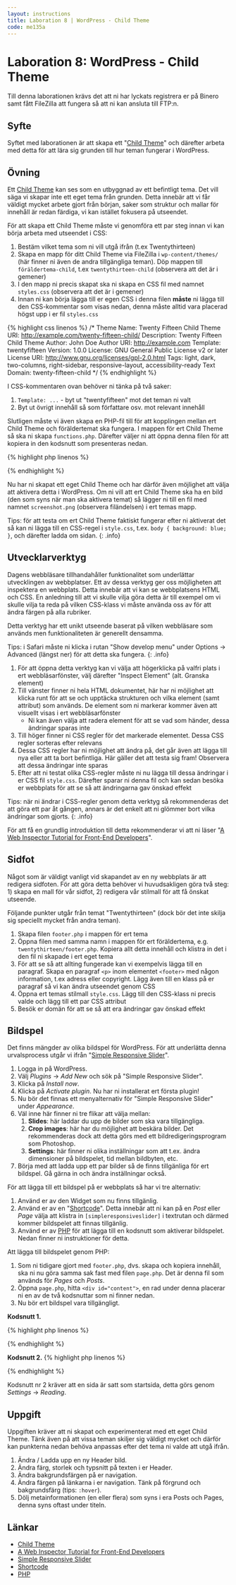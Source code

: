 ```yaml
---
layout: instructions
title: Laboration 8 | WordPress - Child Theme
code: me135a
---
```


# Laboration 8: WordPress - Child Theme

Till denna laborationen krävs det att ni har lyckats registrera er på Binero samt fått FileZilla att fungera så att ni kan ansluta till FTP:n.

## Syfte

Syftet med laborationen är att skapa ett "[Child Theme][childtheme]" och därefter arbeta med detta för att lära sig grunden till hur teman fungerar i WordPress.

## Övning

Ett [Child Theme][childtheme] kan ses som en utbyggnad av ett befintligt tema. Det vill säga vi skapar inte ett eget tema från grunden. Detta innebär att vi får väldigt mycket arbete gjort från början, saker som struktur och mallar för innehåll är redan färdiga, vi kan istället fokusera på utseendet.

För att skapa ett Child Theme måste vi genomföra ett par steg innan vi kan börja arbeta med utseendet i CSS:

1. Bestäm vilket tema som ni vill utgå ifrån (t.ex Twentythirteen)
2. Skapa en mapp för ditt Child Theme via FileZilla i `wp-content/themes/` (här finner ni även de andra tillgängliga teman). Döp mappen till `föräldertema-child`, t.ex `twentythirteen-child` (observera att det är i gemener)
3. I den mapp ni precis skapat ska ni skapa en CSS fil med namnet `styles.css` (observera att det är i gemener)
4. Innan ni kan börja lägga till er egen CSS i denna filen **måste** ni lägga till den CSS-kommentar som visas nedan, denna måste alltid vara placerad högst upp i er fil `styles.css`

{% highlight css linenos %}
/*
 Theme Name:   Twenty Fifteen Child
 Theme URI:    http://example.com/twenty-fifteen-child/
 Description:  Twenty Fifteen Child Theme
 Author:       John Doe
 Author URI:   http://example.com
 Template:     twentyfifteen
 Version:      1.0.0
 License:      GNU General Public License v2 or later
 License URI:  http://www.gnu.org/licenses/gpl-2.0.html
 Tags:         light, dark, two-columns, right-sidebar, responsive-layout, accessibility-ready
 Text Domain:  twenty-fifteen-child
*/
{% endhighlight %}

I CSS-kommentaren ovan behöver ni tänka på två saker:

1. `Template: ...` - byt ut "twentyfifteen" mot det teman ni valt
2. Byt ut övrigt innehåll så som författare osv. mot relevant innehåll

Slutligen måste vi även skapa en PHP-fil till för att kopplingen mellan ert Child Theme och föräldertemat ska fungera. I mappen för ert Child Theme så ska ni skapa `functions.php`. Därefter väljer ni att öppna denna filen för att kopiera in den kodsnutt som presenteras nedan.

{% highlight php linenos %}
<?php
function theme_enqueue_styles() {

    $parent_style = 'parent-style';

    wp_enqueue_style( $parent_style, get_template_directory_uri() . '/style.css' );
    wp_enqueue_style( 'child-style',
        get_stylesheet_directory_uri() . '/style.css',
        array( $parent_style )
    );
}
add_action( 'wp_enqueue_scripts', 'theme_enqueue_styles' );
?>
{% endhighlight %}

Nu har ni skapat ett eget Child Theme och har därför även möjlighet att välja att aktivera detta i WordPress. Om ni vill att ert Child Theme ska ha en bild (den som syns när man ska aktivera temat) så lägger ni till en fil med namnet `screenshot.png` (observera filändelsen) i ert temas mapp.

Tips: för att testa om ert Child Theme faktiskt fungerar efter ni aktiverat det så kan ni lägga till en CSS-regel i `style.css`, t.ex. `body { background: blue; }`, och därefter ladda om sidan.
{: .info}

## Utvecklarverktyg

Dagens webbläsare tillhandahåller funktionalitet som underlättar utvecklingen av webbplatser. Ett av dessa verktyg ger oss möjligheten att inspektera en webbplats. Detta innebär att vi kan se webbplatsens HTML och CSS. En anledning till att vi skulle vilja göra detta är till exempel om vi skulle vilja ta reda på vilken CSS-klass vi måste använda oss av för att ändra färgen på alla rubriker.

Detta verktyg har ett unikt utseende baserat på vilken webbläsare som används men funktionaliteten är generellt densamma.

Tips: i Safari måste ni klicka i rutan "Show develop menu" under Options -> Advanced (längst ner) för att detta ska fungera.
{: .info}

1. För att öppna detta verktyg kan vi välja att högerklicka på valfri plats i ert webbläsarfönster, välj därefter "Inspect Element" (alt. Granska element)
2. Till vänster finner ni hela HTML dokumentet, här har ni möjlighet att klicka runt för att se och upptäcka strukturen och vilka element (samt attribut) som används. De element som ni markerar kommer även att visuellt visas i ert webbläsarfönster
    - Ni kan även välja att radera element för att se vad som händer, dessa ändringar sparas inte
3. Till höger finner ni CSS regler för det markerade elementet. Dessa CSS regler sorteras efter relevans
4. Dessa CSS regler har ni möjlighet att ändra på, det går även att lägga till nya eller att ta bort befintliga. Här gäller det att testa sig fram! Observera att dessa ändringar inte sparas
5. Efter att ni testat olika CSS-regler måste ni nu lägga till dessa ändringar i er CSS fil `style.css`. Därefter sparar ni denna fil och kan sedan besöka er webbplats för att se så att ändringarna gav önskad effekt

Tips: när ni ändrar i CSS-regler genom detta verktyg så rekommenderas det att göra ett par åt gången, annars är det enkelt att ni glömmer bort vilka ändringar som gjorts.
{: .info}

För att få en grundlig introduktion till detta rekommenderar vi att ni läser "[A Web Inspector Tutorial for Front-End Developers][tutorial]".

## Sidfot

Något som är väldigt vanligt vid skapandet av en ny webbplats är att redigera sidfoten. För att göra detta behöver vi huvudsakligen göra två steg: 1) skapa en mall för vår sidfot, 2) redigera vår stilmall för att få önskat utseende.

Följande punkter utgår från temat "Twentythirteen" (dock bör det inte skilja sig speciellt mycket från andra teman).

1. Skapa filen `footer.php` i mappen för ert tema
2. Öppna filen med samma namn i mappen för ert föräldertema, e.g. `twentythirteen/footer.php`. Kopiera allt detta innehåll och klistra in det i den fil ni skapade i ert eget tema
3. För att se så att allting fungerade kan vi exempelvis lägga till en paragraf. Skapa en paragraf `<p>` inom elementet `<footer>` med någon information, t.ex adress eller copyright. Lägg även till en klass på er paragraf så vi kan ändra utseendet genom CSS
4. Öppna ert temas stilmall `style.css`. Lägg till den CSS-klass ni precis valde och lägg till ett par CSS attribut
5. Besök er domän för att se så att era ändringar gav önskad effekt

## Bildspel

Det finns mängder av olika bildspel för WordPress. För att underlätta denna urvalsprocess utgår vi ifrån "[Simple Responsive Slider][slider]".

1. Logga in på WordPress.
2. Välj _Plugins_ -> _Add New_ och sök på "Simple Responsive Slider".
3. Klicka på _Install now_.
4. Klicka på _Activate plugin_. Nu har ni installerat ert första plugin!
5. Nu bör det finnas ett menyalternativ för "Simple Responsive Slider" under _Appearance_.
6. Väl inne här finner ni tre flikar att välja mellan:
    1. __Slides__: här laddar du upp de bilder som ska vara tillgängliga.
    2. __Crop images__: här har du möjlighet att beskära bilder. Det rekommenderas dock att detta görs med ett bildredigeringsprogram som Photoshop.
    3. __Settings__: här finner ni olika inställningar som att t.ex. ändra dimensioner på bildspelet, tid mellan bildbyten, etc.
7. Börja med att ladda upp ett par bilder så de finns tillgänliga för ert bildspel. Gå gärna in och ändra inställningar också.

För att lägga till ett bildspel på er webbplats så har vi tre alternativ:

1. Använd er av den Widget som nu finns tillgänlig.
2. Använd er av en "[Shortcode][shortcode]". Detta innebär att ni kan på en _Post_ eller _Page_ välja att klistra in `[simpleresponsiveslider]` i textrutan och därmed kommer bildspelet att finnas tillgänlig.
3. Använd er av [PHP][php] för att lägga till en kodsnutt som aktiverar bildspelet. Nedan finner ni instruktioner för detta.

Att lägga till bildspelet genom PHP:

1. Som ni tidigare gjort med `footer.php`, dvs. skapa och kopiera innehåll, ska ni nu göra samma sak fast med filen `page.php`. Det är denna fil som används för _Pages_ och _Posts_.
2. Öppna `page.php`, hitta `<div id="content">`, en rad under denna placerar ni en av de två kodsnuttar som ni finner nedan.
3. Nu bör ert bildspel vara tillgängligt.

__Kodsnutt 1.__

{% highlight php linenos %}
<?php
    // Genom denna kodsnutt kommer bildspelet att synas på alla "Pages" och "Posts".
    if ( function_exists( 'show_simpleresponsiveslider' ) ) {
        show_simpleresponsiveslider();
    }
?>
{% endhighlight %}

__Kodsnutt 2.__
{% highlight php linenos %}
<?php
    // Genom denna kodsnutt kommer bildspelet endast att synas på er startsida.
    if ( is_front_page() && function_exists( 'show_simpleresponsiveslider' ) ) {
        show_simpleresponsiveslider();
    }
?>
{% endhighlight %}

Kodsnutt nr 2 kräver att en sida är satt som startsida, detta görs genom _Settings_ -> _Reading_.

## Uppgift

Uppgiften kräver att ni skapat och experimenterat med ett eget Child Theme. Tänk även på att vissa teman skiljer sig väldigt mycket och därför kan punkterna nedan behöva anpassas efter det tema ni valde att utgå ifrån.

1. Ändra / Ladda upp en ny Header bild.
2. Ändra färg, storlek och typsnitt på texten i er Header.
3. Ändra bakgrundsfärgen på er navigation.
4. Ändra färgen på länkarna i er navigation. Tänk på förgrund och bakgrundsfärg (tips: `:hover`).
5. Dölj metainformationen (en eller flera) som syns i era Posts och Pages, denna syns oftast under titeln.

## Länkar

* [Child Theme][childtheme]
* [A Web Inspector Tutorial for Front-End Developers][tutorial]
* [Simple Responsive Slider][slider]
* [Shortcode][shortcode]
* [PHP][php]

[childtheme]: http://codex.wordpress.org/Child_Themes
[tutorial]: http://thewc.co/articles/view/web-inspector-tutorial
[slider]: https://wordpress.org/plugins/simple-responsive-slider/
[shortcode]: http://en.support.wordpress.com/shortcodes/
[php]: http://php.net/manual/en/intro-whatis.php

